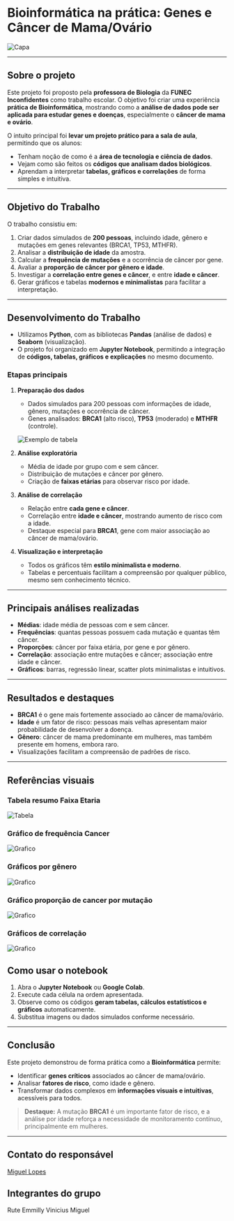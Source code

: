 
# Bioinformática na prática: Genes e Câncer de Mama/Ovário

![Capa](fotos/capagene.jpg)

---

## Sobre o projeto

Este projeto foi proposto pela **professora de Biologia** da **FUNEC Inconfidentes** como trabalho escolar. O objetivo foi criar uma experiência **prática de Bioinformática**, mostrando como a **análise de dados pode ser aplicada para estudar genes e doenças**, especialmente o **câncer de mama e ovário**.

O intuito principal foi **levar um projeto prático para a sala de aula**, permitindo que os alunos:

* Tenham noção de como é a **área de tecnologia e ciência de dados**.
* Vejam como são feitos os **códigos que analisam dados biológicos**.
* Aprendam a interpretar **tabelas, gráficos e correlações** de forma simples e intuitiva.

---

## Objetivo do Trabalho

O trabalho consistiu em:

1. Criar dados simulados de **200 pessoas**, incluindo idade, gênero e mutações em genes relevantes (BRCA1, TP53, MTHFR).
2. Analisar a **distribuição de idade** da amostra.
3. Calcular a **frequência de mutações** e a ocorrência de câncer por gene.
4. Avaliar a **proporção de câncer por gênero e idade**.
5. Investigar a **correlação entre genes e câncer**, e entre **idade e câncer**.
6. Gerar gráficos e tabelas **modernos e minimalistas** para facilitar a interpretação.

---

## Desenvolvimento do Trabalho

* Utilizamos **Python**, com as bibliotecas **Pandas** (análise de dados) e **Seaborn** (visualização).
* O projeto foi organizado em **Jupyter Notebook**, permitindo a integração de **códigos, tabelas, gráficos e explicações** no mesmo documento.

### Etapas principais

1. **Preparação dos dados**

   * Dados simulados para 200 pessoas com informações de idade, gênero, mutações e ocorrência de câncer.
   * Genes analisados: **BRCA1** (alto risco), **TP53** (moderado) e **MTHFR** (controle).

   ![Exemplo de tabela](fotos/tabela1.png)
   

2. **Análise exploratória**

   * Média de idade por grupo com e sem câncer.
   * Distribuição de mutações e câncer por gênero.
   * Criação de **faixas etárias** para observar risco por idade.

3. **Análise de correlação**

   * Relação entre **cada gene e câncer**.
   * Correlação entre **idade e câncer**, mostrando aumento de risco com a idade.
   * Destaque especial para **BRCA1**, gene com maior associação ao câncer de mama/ovário.

4. **Visualização e interpretação**

   * Todos os gráficos têm **estilo minimalista e moderno**.
   * Tabelas e percentuais facilitam a compreensão por qualquer público, mesmo sem conhecimento técnico.

---

## Principais análises realizadas

* **Médias**: idade média de pessoas com e sem câncer.
* **Frequências**: quantas pessoas possuem cada mutação e quantas têm câncer.
* **Proporções**: câncer por faixa etária, por gene e por gênero.
* **Correlação**: associação entre mutações e câncer; associação entre idade e câncer.
* **Gráficos**: barras, regressão linear, scatter plots minimalistas e intuitivos.

---

## Resultados e destaques

* **BRCA1** é o gene mais fortemente associado ao câncer de mama/ovário.
* **Idade** é um fator de risco: pessoas mais velhas apresentam maior probabilidade de desenvolver a doença.
* **Gênero**: câncer de mama predominante em mulheres, mas também presente em homens, embora raro.
* Visualizações facilitam a compreensão de padrões de risco.

---
## Referências visuais 

### Tabela resumo Faixa Etaria
![Tabela](fotos/faixa.png)

### Gráfico de frequência Cancer
![Grafico](fotos/grafico1.png)

### Gráficos por gênero
![Grafico](fotos/sexo.png)

### Gráfico proporção de cancer por mutação
![Grafico](fotos/prorp1.png)

### Gráficos de correlação
![Grafico](fotos/correl2.png)

## Como usar o notebook

1. Abra o **Jupyter Notebook** ou **Google Colab**.
2. Execute cada célula na ordem apresentada.
3. Observe como os códigos **geram tabelas, cálculos estatísticos e gráficos** automaticamente.
4. Substitua imagens ou dados simulados conforme necessário.

---

## Conclusão

Este projeto demonstrou de forma prática como a **Bioinformática** permite:

* Identificar **genes críticos** associados ao câncer de mama/ovário.
* Analisar **fatores de risco**, como idade e gênero.
* Transformar dados complexos em **informações visuais e intuitivas**, acessíveis para todos.

> **Destaque:** A mutação **BRCA1** é um importante fator de risco, e a análise por idade reforça a necessidade de monitoramento contínuo, principalmente em mulheres.

---

## Contato do responsável

[Miguel Lopes](https://www.linkedin.com/in/miguel-lopes-ab8a97268/)

## Integrantes do grupo

Rute
Emmilly
Vinicius
Miguel

